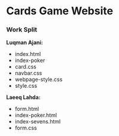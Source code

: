 # Cards Game Website

### Work Split

**Luqman Ajani:**
- index.html
- index-poker
- card.css
- navbar.css
- webpage-style.css
- style.css

**Laeeq Lahda:**
- form.html
- index-poker.html
- index-sevens.html
- form.css
